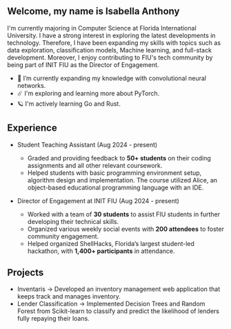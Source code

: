 ## Welcome, my name is Isabella Anthony

I'm currently majoring in Computer Science at Florida International University. I have a strong interest in exploring the latest developments in technology. Therefore, I have been expanding my skills with topics such as data exploration, classification models, Machine learning, and full-stack development. Moreover, I enjoy contributing to FIU's tech community by being part of INIT FIU as the Director of Engagement.

- 🌱  I’m currently expanding my knowledge with convolutional neural networks.
-  :comet: I'm exploring and learning more about PyTorch.
- :ringed_planet:	I'm actively learning Go and Rust.


## Experience

- Student Teaching Assistant (Aug 2024 - present)
  - Graded and providing feedback to **50+ students** on their coding assignments and all other relevant coursework.
  - Helped students with basic programming environment setup, algorithm design and implementation. The course utilized Alice, an object-based educational programming language with an IDE.

- Director of Engagement at INIT FIU (Aug 2024 - present)
  - Worked with a team of **30 students** to assist FIU students in further developing their technical skills.
  - Organized various weekly social events with **200 attendees** to foster community engagement.
  - Helped organized ShellHacks, Florida’s largest student-led hackathon, with **1,400+ participants** in attendance.

## Projects 
- Inventaris -> Developed an inventory management web application that keeps track and manages inventory.
- Lender Classification  -> Implemented Decision Trees and Random Forest from Scikit-learn to classify and predict the likelihood of
lenders fully repaying their loans.

  



<!--
**Isabella-Anthony/Isabella-Anthony** is a ✨ _special_ ✨ repository because its `README.md` (this file) appears on your GitHub profile.

Here are some ideas to get you started:
I'm currently a Junior majoring in Computer Science at Florida International University. I have a strong interest in exploring the latest developments in technology. Therefore, I have been expanding my skills with topics such as data exploration, deep learning, and full-stack development.


- 🔭 I’m currently working on ...
- 🌱 I’m currently learning ...
- 👯 I’m looking to collaborate on ...
- 🤔 I’m looking for help with ...
- 💬 Ask me about ...
- 📫 How to reach me: ...
- 😄 Pronouns: ...
- ⚡ Fun fact: ...
-->
